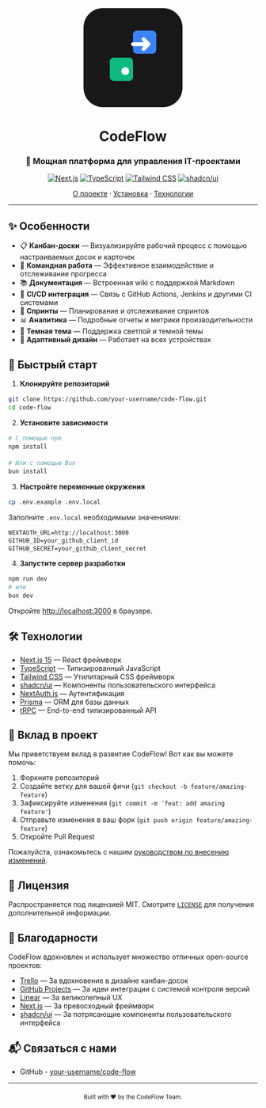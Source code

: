 <div align="center">
  <img src="/public/logo.svg" alt="CodeFlow Logo" width="200" height="200" />
  
  # CodeFlow

### 🚀 Мощная платформа для управления IT-проектами

[![Next.js](https://img.shields.io/badge/Next.js-15-black?style=for-the-badge&logo=next.js)](https://nextjs.org/)
[![TypeScript](https://img.shields.io/badge/TypeScript-5-blue?style=for-the-badge&logo=typescript)](https://www.typescriptlang.org/)
[![Tailwind CSS](https://img.shields.io/badge/Tailwind-4-38B2AC?style=for-the-badge&logo=tailwind-css)](https://tailwindcss.com/)
[![shadcn/ui](https://img.shields.io/badge/shadcn/ui-latest-black?style=for-the-badge)](https://ui.shadcn.com/)

[О проекте](#о-проекте) · [Установка](#быстрый-старт) · [Технологии](#технологии)

</div>

---

## ✨ Особенности

- 📋 **Канбан-доски** — Визуализируйте рабочий процесс с помощью настраиваемых досок и карточек
- 👥 **Командная работа** — Эффективное взаимодействие и отслеживание прогресса
- 📚 **Документация** — Встроенная wiki с поддержкой Markdown
- 🔄 **CI/CD интеграция** — Связь с GitHub Actions, Jenkins и другими CI системами
- 🎯 **Спринты** — Планирование и отслеживание спринтов
- 📊 **Аналитика** — Подробные отчеты и метрики производительности
- 🌙 **Темная тема** — Поддержка светлой и темной темы
- 📱 **Адаптивный дизайн** — Работает на всех устройствах

## 🚀 Быстрый старт

1. **Клонируйте репозиторий**

```bash
git clone https://github.com/your-username/code-flow.git
cd code-flow
```

2. **Установите зависимости**

```bash
# С помощью npm
npm install

# Или с помощью Bun
bun install
```

3. **Настройте переменные окружения**

```bash
cp .env.example .env.local
```

Заполните `.env.local` необходимыми значениями:

```env
NEXTAUTH_URL=http://localhost:3000
GITHUB_ID=your_github_client_id
GITHUB_SECRET=your_github_client_secret
```

4. **Запустите сервер разработки**

```bash
npm run dev
# или
bun dev
```

Откройте [http://localhost:3000](http://localhost:3000) в браузере.

## 🛠️ Технологии

- [Next.js 15](https://nextjs.org/) — React фреймворк
- [TypeScript](https://www.typescriptlang.org/) — Типизированный JavaScript
- [Tailwind CSS](https://tailwindcss.com/) — Утилитарный CSS фреймворк
- [shadcn/ui](https://ui.shadcn.com/) — Компоненты пользовательского интерфейса
- [NextAuth.js](https://next-auth.js.org/) — Аутентификация
- [Prisma](https://www.prisma.io/) — ORM для базы данных
- [tRPC](https://trpc.io/) — End-to-end типизированный API

## 🤝 Вклад в проект

Мы приветствуем вклад в развитие CodeFlow! Вот как вы можете помочь:

1. Форкните репозиторий
2. Создайте ветку для вашей фичи (`git checkout -b feature/amazing-feature`)
3. Зафиксируйте изменения (`git commit -m 'feat: add amazing feature'`)
4. Отправьте изменения в ваш форк (`git push origin feature/amazing-feature`)
5. Откройте Pull Request

Пожалуйста, ознакомьтесь с нашим [руководством по внесению изменений](/CONTRIBUTING.md).

## 📄 Лицензия

Распространяется под лицензией MIT. Смотрите [`LICENSE`](/LICENSE) для получения дополнительной информации.

## 💖 Благодарности

CodeFlow вдохновлен и использует множество отличных open-source проектов:

- [Trello](https://trello.com/) — За вдохновение в дизайне канбан-досок
- [GitHub Projects](https://github.com/features/projects) — За идеи интеграции с системой контроля версий
- [Linear](https://linear.app/) — За великолепный UX
- [Next.js](https://nextjs.org/) — За превосходный фреймворк
- [shadcn/ui](https://ui.shadcn.com/) — За потрясающие компоненты пользовательского интерфейса

## 📬 Связаться с нами

- GitHub - [your-username/code-flow](https://github.com/your-username/code-flow)

---

<div align="center">
  <sub>Built with ❤️ by the CodeFlow Team.</sub>
</div>
